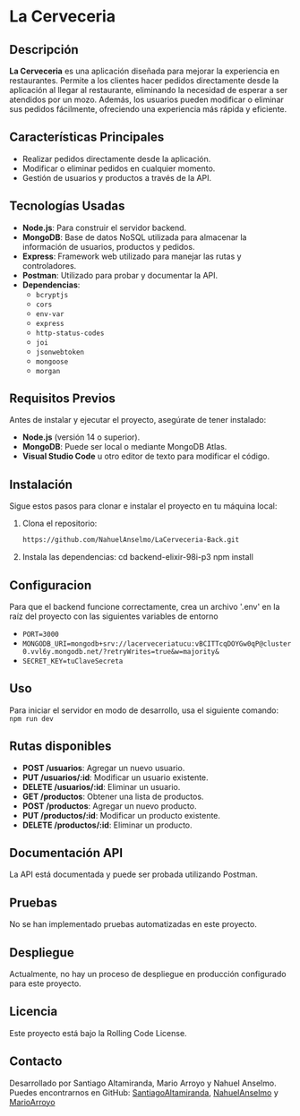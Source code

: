# La Cerveceria

## Descripción

**La Cerveceria** es una aplicación diseñada para mejorar la experiencia en restaurantes. Permite a los clientes hacer pedidos directamente desde la aplicación al llegar al restaurante, eliminando la necesidad de esperar a ser atendidos por un mozo. Además, los usuarios pueden modificar o eliminar sus pedidos fácilmente, ofreciendo una experiencia más rápida y eficiente.

## Características Principales

- Realizar pedidos directamente desde la aplicación.
- Modificar o eliminar pedidos en cualquier momento.
- Gestión de usuarios y productos a través de la API.

## Tecnologías Usadas

- **Node.js**: Para construir el servidor backend.
- **MongoDB**: Base de datos NoSQL utilizada para almacenar la información de usuarios, productos y pedidos.
- **Express**: Framework web utilizado para manejar las rutas y controladores.
- **Postman**: Utilizado para probar y documentar la API.
- **Dependencias**:
  - `bcryptjs`
  - `cors`
  - `env-var`
  - `express`
  - `http-status-codes`
  - `joi`
  - `jsonwebtoken`
  - `mongoose`
  - `morgan`

## Requisitos Previos

Antes de instalar y ejecutar el proyecto, asegúrate de tener instalado:

- **Node.js** (versión 14 o superior).
- **MongoDB**: Puede ser local o mediante MongoDB Atlas.
- **Visual Studio Code** u otro editor de texto para modificar el código.

## Instalación

Sigue estos pasos para clonar e instalar el proyecto en tu máquina local:

1. Clona el repositorio:
   ```bash
   https://github.com/NahuelAnselmo/LaCerveceria-Back.git
2. Instala las dependencias:
   cd backend-elixir-98i-p3
   npm install

## Configuracion   
Para que el backend funcione correctamente, crea un archivo '.env' en la raíz del proyecto con las siguientes variables de entorno
- `PORT=3000`
- `MONGODB_URI=mongodb+srv://lacerveceriatucu:vBCITTcqDOYGw0qP@cluster0.vvl6y.mongodb.net/?retryWrites=true&w=majority&`
- `SECRET_KEY=tuClaveSecreta`

## Uso
Para iniciar el servidor en modo de desarrollo, usa el siguiente comando:
`npm run dev`

## Rutas disponibles
- **POST /usuarios**: Agregar un nuevo usuario.
- **PUT /usuarios/:id**: Modificar un usuario existente.
- **DELETE /usuarios/:id**: Eliminar un usuario.
- **GET /productos**: Obtener una lista de productos.
- **POST /productos**: Agregar un nuevo producto.
- **PUT /productos/:id**: Modificar un producto existente.
- **DELETE /productos/:id**: Eliminar un producto.

## Documentación API

La API está documentada y puede ser probada utilizando Postman.

## Pruebas

No se han implementado pruebas automatizadas en este proyecto.

## Despliegue

Actualmente, no hay un proceso de despliegue en producción configurado para este proyecto.

## Licencia

Este proyecto está bajo la Rolling Code License.

## Contacto

Desarrollado por Santiago Altamiranda, Mario Arroyo y Nahuel Anselmo. Puedes encontrarnos en GitHub: [SantiagoAltamiranda](https://github.com/SantiagoAltamiranda), [NahuelAnselmo](https://github.com/NahuelAnselmo) y [MarioArroyo](https://github.com/MarioArroyo)


